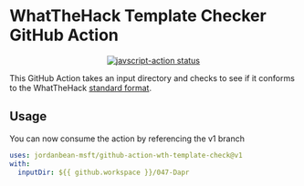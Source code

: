 # WhatTheHack Template Checker GitHub Action

<p align="center">
  <a href="https://github.com/jordanbean-msft/github-action-wth-template-check/actions"><img alt="javscript-action status" src="https://github.com/jordanbean-msft/github-action-wth-template-check/workflows/units-test/badge.svg"></a>
</p>

This GitHub Action takes an input directory and checks to see if it conforms to the WhatTheHack [standard format](https://microsoft.github.io/WhatTheHack/000-HowToHack/WTH-HowToAuthorAHack.html).

## Usage

You can now consume the action by referencing the v1 branch

```yaml
uses: jordanbean-msft/github-action-wth-template-check@v1
with:
  inputDir: ${{ github.workspace }}/047-Dapr
```
